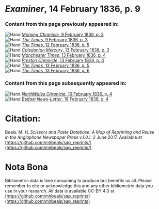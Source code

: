 # *Examiner*, 14 February 1836, p. 9  
  
### Content from this page previously appeared in:  
![Hand](http://scissorsandpaste.net/wp-content/uploads/2017/06/smallhandpointer.png) [*Morning Chronicle*, 9 February 1836, p. 3](https://mhbeals.github.io/sap_html/Morning-Chronicle/Morning-Chronicle-9-February-1836-p-3)  
![Hand](http://scissorsandpaste.net/wp-content/uploads/2017/06/smallhandpointer.png) [*The Times*, 9 February 1836, p. 3](https://mhbeals.github.io/sap_html/The-Times/The-Times-9-February-1836-p-3)  
![Hand](http://scissorsandpaste.net/wp-content/uploads/2017/06/smallhandpointer.png) [*The Times*, 12 February 1836, p. 5](https://mhbeals.github.io/sap_html/The-Times/The-Times-12-February-1836-p-5)  
![Hand](http://scissorsandpaste.net/wp-content/uploads/2017/06/smallhandpointer.png) [*Caledonian Mercury*, 13 February 1836, p. 3](https://mhbeals.github.io/sap_html/Caledonian-Mercury/Caledonian-Mercury-13-February-1836-p-3)  
![Hand](http://scissorsandpaste.net/wp-content/uploads/2017/06/smallhandpointer.png) [*Manchester Times*, 13 February 1836, p. 4](https://mhbeals.github.io/sap_html/Manchester-Times/Manchester-Times-13-February-1836-p-4)  
![Hand](http://scissorsandpaste.net/wp-content/uploads/2017/06/smallhandpointer.png) [*Preston Chronicle*, 13 February 1836, p. 4](https://mhbeals.github.io/sap_html/Preston-Chronicle/Preston-Chronicle-13-February-1836-p-4)  
![Hand](http://scissorsandpaste.net/wp-content/uploads/2017/06/smallhandpointer.png) [*The Times*, 13 February 1836, p. 5](https://mhbeals.github.io/sap_html/The-Times/The-Times-13-February-1836-p-5)  
![Hand](http://scissorsandpaste.net/wp-content/uploads/2017/06/smallhandpointer.png) [*The Times*, 13 February 1836, p. 6](https://mhbeals.github.io/sap_html/The-Times/The-Times-13-February-1836-p-6)  
  
### Content from this page subsequently appeared in:  
![Hand](http://scissorsandpaste.net/wp-content/uploads/2017/06/smallhandpointer.png) [*NorthWales Chronicle*, 16 February 1836, p. 4](https://mhbeals.github.io/sap_html/NorthWales-Chronicle/NorthWales-Chronicle-16-February-1836-p-4)  
![Hand](http://scissorsandpaste.net/wp-content/uploads/2017/06/smallhandpointer.png) [*Belfast News-Letter*, 16 February 1836, p. 4](https://mhbeals.github.io/sap_html/Belfast-News-Letter/Belfast-News-Letter-16-February-1836-p-4)  


# Citation: 

Beals. M. H. *Scissors and Paste Database: A Map of Reprinting and Reuse in the Anglophone Newspaper Press v.1.0.1.* 2 June 2017. Available at [https://github.com/mhbeals/sap_reprints/](https://github.com/mhbeals/sap_reprints/). 

# Nota Bona

Bibliometric data is time consuming to produce but benefits us all. Please remember to cite or acknowledge this and any other bibliometric data you use in your research. All data is available CC-BY 4.0 at [https://github.com/mhbeals/sap_reprints](https://github.com/mhbeals/sap_reprints)